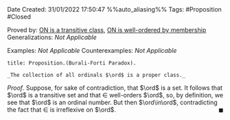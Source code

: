 <br />
<br />

Date Created: 31/01/2022 17:50:47 %%auto_aliasing%%
Tags: #Proposition #Closed 

Proved by: [$\textrm{ON}$ is a transitive class](ON%20is%20a%20transitive%20class.md), [$\textrm{ON}$ is well-ordered by membership](ON%20is%20well-ordered%20by%20membership.md)
Generalizations: _Not Applicable_

Examples: _Not Applicable_
Counterexamples: _Not Applicable_

``` ad-Proposition
title: Proposition.(Burali-Forti Paradox).

_The collection of all ordinals $\ord$ is a proper class._

```

_Proof_. Suppose, for sake of contradiction, that $\ord$ is a set. It follows that $\ord$ is a transitive set and that $\in$ well-orders $\ord$, so, by definition, we see that $\ord$ is an ordinal number. But then $\ord\in\ord$, contradicting the fact that $\in$ is irreflexive on $\ord$.<span style="float:right;">$\blacksquare$</span>
